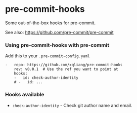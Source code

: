 pre-commit-hooks
==========

Some out-of-the-box hooks for pre-commit.

See also: https://github.com/pre-commit/pre-commit


### Using pre-commit-hooks with pre-commit

Add this to your `.pre-commit-config.yaml`

    -   repo: https://github.com/xqliang/pre-commit-hooks
        rev: v0.0.1  # Use the ref you want to point at
        hooks:
        -   id: check-author-identity
        # -   id: ...


### Hooks available

- `check-author-identity` - Check git author name and email.
